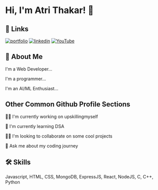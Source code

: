 
# Hi, I'm Atri Thakar! 👋


## 🔗 Links
[![portfolio](https://img.shields.io/badge/my_portfolio-000?style=for-the-badge&logo=ko-fi&logoColor=white)](https://atrithakar.github.io)
[![linkedin](https://img.shields.io/badge/linkedin-0A66C2?style=for-the-badge&logo=linkedin&logoColor=white)](https://www.linkedin.com/in/atrithakar)
[![YouTube](https://img.shields.io/badge/youtube-0A66C2?style=for-the-badge&logo=youtube&logoColor=red)](https://www.youtube.com/@devdreamscape)



## 🚀 About Me
I'm a Web Developer...

I'm a programmer...

I'm an AI/ML Enthusiast...


## Other Common Github Profile Sections
👩‍💻 I'm currently working on upskillingmyself

🧠 I'm currently learning DSA

👯‍♀️ I'm looking to collaborate on some cool projects

💬 Ask me about my coding journey



## 🛠 Skills
Javascript, HTML, CSS, MongoDB, ExpressJS, React, NodeJS, C, C++, Python
